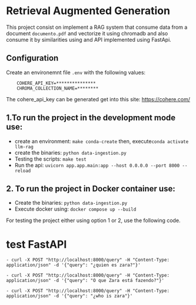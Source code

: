 # Retrieval Augmented Generation 

This project consist on implement a RAG system that consume data from a document `documento.pdf` and vectorize it using
chromadb and also consume it by similarities using and API implemented using FastApi.

## Configuration

Create an environemnt file `.env` with the following values:
``` 
    COHERE_API_KEY=***************
    CHROMA_COLLECTION_NAME=********
```
The cohere_api_key can be generated get into this site: https://cohere.com/

## 1.To run the project in the development mode use:
- create an environment: `make conda-create` then, execute`conda activate llm-rag`
- create the binaries: `python data-ingestion.py`
- Testing the scripts: `make test`
- Run the api: `uvicorn app.app.main:app --host 0.0.0.0 --port 8000 --reload`

## 2. To run the project in Docker container use:
- Create the binaries: `python data-ingestion.py`
- Execute docker using: `docker compose up --build`

For testing the project either using option 1 or 2, use the following code.

# test FastAPI
```
- curl -X POST "http://localhost:8000/query" -H "Content-Type: application/json" -d '{"query": "¿quien es zara?"}' 

- curl -X POST "http://localhost:8000/query" -H "Content-Type: application/json" -d '{"query": "O que Zara está fazendo?"}' 

- curl -X POST "http://localhost:8000/query" -H "Content-Type: application/json" -d '{"query": "¿who is zara"}' 

```